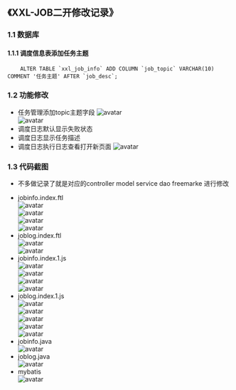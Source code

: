 ## 《XXL-JOB二开修改记录》
### 1.1 数据库
#### 1.1.1 调度信息表添加任务主题
```
    ALTER TABLE `xxl_job_info` ADD COLUMN `job_topic` VARCHAR(10) COMMENT '任务主题' AFTER `job_desc`;
```
### 1.2 功能修改
- 任务管理添加topic主题字段
![avatar](images/341341412412412.png)<br>
![avatar](images/sadadasfga.png)<br>
- 调度日志默认显示失败状态 
- 调度日志显示任务描述
- 调度日志执行日志查看打开新页面
![avatar](images/2201ca9e47da3e3483551448202bae5.png)<br>
### 1.3 代码截图
* 不多做记录了就是对应的controller model service dao freemarke 进行修改
- jobinfo.index.ftl<br>
![avatar](images/1cfe4dcffb4e7d435144fcf9dccdd5f.png)<br>
![avatar](images/01ef8732faa503d16c94e2a622d525a.png)<br>
![avatar](images/2a4187c591821d03326a62118bfad04.png)<br>
![avatar](images/0a0566192e9331ef7960fe7ea00cd96.png)<br>
- joblog.index.ftl<br>
![avatar](images/32588eff550855a944189d7b91e8e95.png)<br>
![avatar](images/bb7098d43109180fe5280e14074718f.png)<br>
- jobinfo.index.1.js<br>
![avatar](images/639dbe18ae91017ab8705e401b91dd0.png)<br>
![avatar](images/6d2ddb527fc0637f3d854231301a56a.png)<br>
![avatar](images/eca6dc456dfe5a7ed527fcaa2c5190a.png)<br>
![avatar](images/07af895c89d124110f487ae8691e1dd.png)<br>
- joblog.index.1.js<br>
![avatar](images/823a1a53ef3479720800d8f6726457d.png)<br>
![avatar](images/b706843d83a0a1fba959a082fdc7628.png)<br>
![avatar](images/86a958e4273bc01b9b46d5dbdb1f0cc.png)<br>
![avatar](images/48c84980b1b4f2bcf8abcd8ee41d387.png)<br>
![avatar](images/b96cf069475ffc1a17aa609d7de1259.png)<br>
- jobinfo.java<br>
![avatar](images/f457bf0fbeac8930f70fef08ff89213.png)<br>
- joblog.java<br>
![avatar](images/13d5ac3d697b36781c2c37c61f45042.png)<br>
- mybatis <br>
![avatar](images/9d2333a90ea63199f0174598c341797.png)<br>


